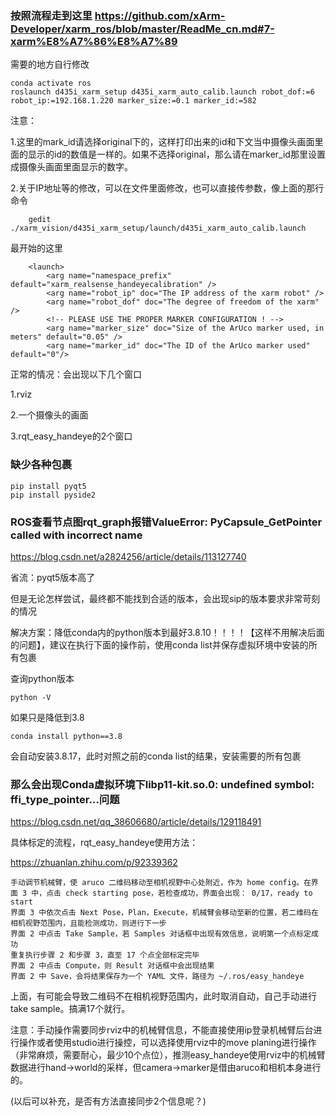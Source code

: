 ### 按照流程走到这里 https://github.com/xArm-Developer/xarm_ros/blob/master/ReadMe_cn.md#7-xarm%E8%A7%86%E8%A7%89

需要的地方自行修改

    conda activate ros
    roslaunch d435i_xarm_setup d435i_xarm_auto_calib.launch robot_dof:=6 robot_ip:=192.168.1.220 marker_size:=0.1 marker_id:=582

注意：

1.这里的mark_id请选择original下的，这样打印出来的id和下文当中摄像头画面里面的显示的id的数值是一样的。如果不选择original，那么请在marker_id那里设置成摄像头画面里面显示的数字。

2.关于IP地址等的修改，可以在文件里面修改，也可以直接传参数，像上面的那行命令

        gedit ./xarm_vision/d435i_xarm_setup/launch/d435i_xarm_auto_calib.launch

最开始的这里

        <launch>
            <arg name="namespace_prefix" default="xarm_realsense_handeyecalibration" />
            <arg name="robot_ip" doc="The IP address of the xarm robot" />
            <arg name="robot_dof" doc="The degree of freedom of the xarm" />
            <!-- PLEASE USE THE PROPER MARKER CONFIGURATION ! -->
            <arg name="marker_size" doc="Size of the ArUco marker used, in meters" default="0.05" />
            <arg name="marker_id" doc="The ID of the ArUco marker used" default="0"/>


正常的情况：会出现以下几个窗口

1.rviz

2.一个摄像头的画面

3.rqt_easy_handeye的2个窗口

### 缺少各种包裹
    pip install pyqt5
    pip install pyside2

### ROS查看节点图rqt_graph报错ValueError: PyCapsule_GetPointer called with incorrect name

https://blog.csdn.net/a2824256/article/details/113127740

省流：pyqt5版本高了

但是无论怎样尝试，最终都不能找到合适的版本，会出现sip的版本要求非常苛刻的情况

解决方案：降低conda内的python版本到最好3.8.10！！！！【这样不用解决后面的问题】，建议在执行下面的操作前，使用conda list并保存虚拟环境中安装的所有包裹

查询python版本

    python -V

如果只是降低到3.8

    conda install python==3.8

会自动安装3.8.17，此时对照之前的conda list的结果，安装需要的所有包裹

### 那么会出现Conda虚拟环境下libp11-kit.so.0: undefined symbol: ffi_type_pointer...问题

https://blog.csdn.net/qq_38606680/article/details/129118491

具体标定的流程，rqt_easy_handeye使用方法：

https://zhuanlan.zhihu.com/p/92339362

    手动调节机械臂，使 aruco 二维码移动至相机视野中心处附近，作为 home config。在界面 3 中，点击 check starting pose，若检查成功，界面会出现： 0/17，ready to start
    界面 3 中依次点击 Next Pose，Plan，Execute，机械臂会移动至新的位置，若二维码在相机视野范围内，且能检测成功，则进行下一步
    界面 2 中点击 Take Sample，若 Samples 对话框中出现有效信息，说明第一个点标定成功
    重复执行步骤 2 和步骤 3，直至 17 个点全部标定完毕
    界面 2 中点击 Compute，则 Result 对话框中会出现结果
    界面 2 中 Save，会将结果保存为一个 YAML 文件，路径为 ~/.ros/easy_handeye

上面，有可能会导致二维码不在相机视野范围内，此时取消自动，自己手动进行take sample。搞满17个就行。
    
注意：手动操作需要同步rviz中的机械臂信息，不能直接使用ip登录机械臂后台进行操作或者使用studio进行操控，可以选择使用rviz中的move planing进行操作（非常麻烦，需要耐心，最少10个点位），推测easy_handeye使用rviz中的机械臂数据进行hand->world的采样，但camera->marker是借由aruco和相机本身进行的。

(以后可以补充，是否有方法直接同步2个信息呢？)
